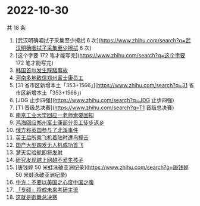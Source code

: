 # 2022-10-30

共 18 条

<!-- BEGIN ZHIHUSEARCH -->
<!-- 最后更新时间 Sun Oct 30 2022 20:46:35 GMT+0800 (China Standard Time) -->
1. [武汉明确咽拭子采集至少擦拭 6 次](https://www.zhihu.com/search?q=武汉明确咽拭子采集至少擦拭 6 次)
1. [这个字要 172 笔才能写完](https://www.zhihu.com/search?q=这个字要 172 笔才能写完)
1. [韩国首尔发生踩踏事故](https://www.zhihu.com/search?q=韩国首尔发生踩踏事故)
1. [河南多地致信郑州富士康员工](https://www.zhihu.com/search?q=河南多地致信郑州富士康员工)
1. [31 省市区新增本土「353+1566」](https://www.zhihu.com/search?q=31 省市区新增本土「353+1566」)
1. [JDG 止步四强](https://www.zhihu.com/search?q=JDG 止步四强)
1. [T1 晋级总决赛](https://www.zhihu.com/search?q=T1 晋级总决赛)
1. [南京工业大学回应一老师索要回扣](https://www.zhihu.com/search?q=南京工业大学回应一老师索要回扣)
1. [鸿海回应郑州富士康部分员工徒步返乡](https://www.zhihu.com/search?q=鸿海回应郑州富士康部分员工徒步返乡)
1. [俄方称英国参与了北溪事件](https://www.zhihu.com/search?q=俄方称英国参与了北溪事件)
1. [英王后所乘飞机着陆时遭鸟撞击](https://www.zhihu.com/search?q=英王后所乘飞机着陆时遭鸟撞击)
1. [国产大型四发无人机成功首飞](https://www.zhihu.com/search?q=国产大型四发无人机成功首飞)
1. [梦天实验舱即将发射](https://www.zhihu.com/search?q=梦天实验舱即将发射)
1. [研究发现越上网越不爱生孩子](https://www.zhihu.com/search?q=研究发现越上网越不爱生孩子)
1. [唐钱婷 50 米蛙泳破亚洲纪录](https://www.zhihu.com/search?q=唐钱婷 50 米蛙泳破亚洲纪录)
1. [中方：不要以美国之心度中国之腹](https://www.zhihu.com/search?q=中方：不要以美国之心度中国之腹)
1. [「专硕」将成未来考研主流](https://www.zhihu.com/search?q=「专硕」将成未来考研主流)
1. [这就是街舞总决赛](https://www.zhihu.com/search?q=这就是街舞总决赛)
<!-- END ZHIHUSEARCH -->

